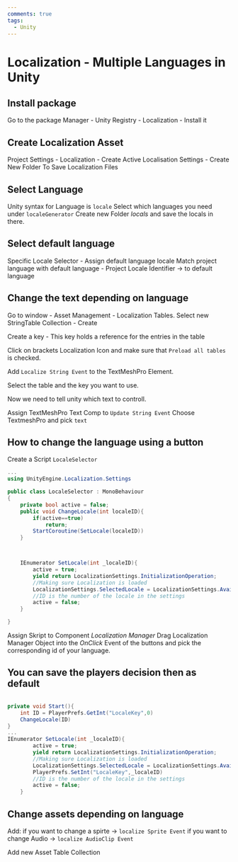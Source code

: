 ```yaml
---
comments: true
tags:
  - Unity
---
```


# Localization - Multiple Languages in Unity

## Install package
Go to the package Manager - Unity Registry - Localization - Install it
## Create Localization Asset 
Project Settings - Localization - Create Active Localisation Settings - Create New Folder To Save Localization Files
## Select Language
Unity syntax for Language is `locale`
Select which languages you need under `localeGenerator`
Create new Folder *locals* and save the locals in there.

## Select default language
Specific Locale Selector - Assign default language locale
Match project language with default language - Project Locale Identifier -> to default language

## Change the text depending on language
Go to window - Asset Management - Localization Tables.
Select new StringTable Collection - Create

Create a key - This key holds a reference for the entries in the table

Click on brackets Localization Icon and make sure that `Preload all tables` is checked.

Add `Localize String Event` to the TextMeshPro Element.

Select the table and the key you want to use.

Now we need to tell unity which text to controll.

Assign TextMeshPro Text Comp to `Update String Event`
Choose TextmeshPro and pick `text`

## How to change the language using a button
Create a Script `LocaleSelector`

```C#
...
using UnityEngine.Localization.Settings

public class LocaleSelector : MonoBehaviour
{
    private bool active = false;
    public void ChangeLocale(int localeID){
        if(active==true)
            return;
        StartCoroutine(SetLocale(localeID))
    }



    IEnumerator SetLocale(int _localeID){
        active = true;
        yield return LocalizationSettings.InitializationOperation;
        //Making sure Localization is loaded
        LocalizationSettings.SelectedLocale = LocalizationSettings.AvailableLocales.Locales[_localeID];
        //ID is the number of the locale in the settings
        active = false;
    }

}
```

Assign Skript to Component *Localization Manager*
Drag Localization Manager Object into the *OnClick* Event of the buttons and pick the corresponding id of your language.

## You can save the players decision then as default

```C#

private void Start(){
    int ID = PlayerPrefs.GetInt("LocaleKey",0)
    ChangeLocale(ID)
}
...
IEnumerator SetLocale(int _localeID){
        active = true;
        yield return LocalizationSettings.InitializationOperation;
        //Making sure Localization is loaded
        LocalizationSettings.SelectedLocale = LocalizationSettings.AvailableLocales.Locales[_localeID];
        PlayerPrefs.SetInt("LocaleKey",_localeID)
        //ID is the number of the locale in the settings
        active = false;
    }

```

## Change assets depending on language
Add:
if you want to change a spirte -> `localize Sprite Event`
if you want to change Audio -> `localize AudioClip Event`

Add new Asset Table Collection